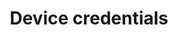 ---
weight: 65
title: Device credentials
layout: bundle
collection: 'guides/reference/device-credentials'
---